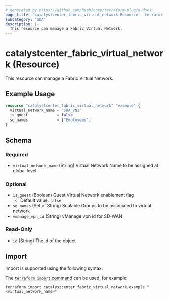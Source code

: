 ```yaml
---
# generated by https://github.com/hashicorp/terraform-plugin-docs
page_title: "catalystcenter_fabric_virtual_network Resource - terraform-provider-catalystcenter"
subcategory: "SDA"
description: |-
  This resource can manage a Fabric Virtual Network.
---
```


# catalystcenter_fabric_virtual_network (Resource)

This resource can manage a Fabric Virtual Network.

## Example Usage

```terraform
resource "catalystcenter_fabric_virtual_network" "example" {
  virtual_network_name = "SDA_VN1"
  is_guest             = false
  sg_names             = ["Employees"]
}
```

<!-- schema generated by tfplugindocs -->
## Schema

### Required

- `virtual_network_name` (String) Virtual Network Name to be assigned at global level

### Optional

- `is_guest` (Boolean) Guest Virtual Network enablement flag
  - Default value: `false`
- `sg_names` (Set of String) Scalable Groups to be associated to virtual network
- `vmanage_vpn_id` (String) vManage vpn id for SD-WAN

### Read-Only

- `id` (String) The id of the object

## Import

Import is supported using the following syntax:

The [`terraform import` command](https://developer.hashicorp.com/terraform/cli/commands/import) can be used, for example:

```shell
terraform import catalystcenter_fabric_virtual_network.example "<virtual_network_name>"
```
